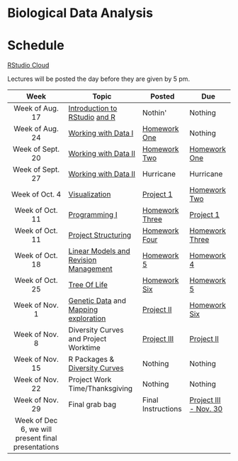 # Biological Data Analysis

# Schedule

[RStudio Cloud](https://rstudio.cloud/spaces/156175/join?access_code=s3I0mTo9w%2FCivFh5Gh48yRSSm2Q4qNhyYU0B0uBt)

Lectures will be posted the day before they are given by 5 pm.


| Week | Topic | Posted | Due |
|:----:|-------|--------|-----|
| Week of Aug. 17 | [Introduction to RStudio](https://biologicaldataanalysis2019.github.io/2021/articles/00_Syllabus_and_Expectations.html) [and R](https://biologicaldataanalysis2019.github.io/2021/articles/01_Getting_Started_with_R.html)| Nothin' | Nothing |
| Week of Aug. 24 |  [Working with Data I](https://biologicaldataanalysis2019.github.io/2021/articles/02_Starting_with_Data.html) | [Homework One](https://biologicaldataanalysis2019.github.io/2021/articles/HomeworkOne.html) | Nothing | 
| Week of Sept. 20 | [Working with Data II](https://biologicaldataanalysis2019.github.io/2021/articles/03_Manipulating_Data.html) | [Homework Two](https://biologicaldataanalysis2019.github.io/2021/articles/HomeworkTwo.html) |  [Homework One](https://biologicaldataanalysis2019.github.io/2021/articles/HomeworkOne.html) | 
| Week of Sept. 27 | [Working with Data II](https://biologicaldataanalysis2019.github.io/2021/articles/03_Manipulating_Data.html) | Hurricane  | Hurricane |
| Week of Oct. 4 | [Visualization](https://biologicaldataanalysis2019.github.io/2021/articles/04-plotting.html) | [Project 1](https://biologicaldataanalysis2019.github.io/2021/articles/ProjectOne.html) |[Homework Two](https://biologicaldataanalysis2019.github.io/2021/articles/HomeworkTwo.html)    |
| Week of Oct. 11 | [Programming I](https://biologicaldataanalysis2019.github.io/2021/articles/05_Functions.html) | [Homework Three](https://biologicaldataanalysis2019.github.io/2021/articles/HomeworkThree.html) |  [Project 1](https://biologicaldataanalysis2019.github.io/2021/articles/ProjectOne.html) |
| Week of Oct. 11 | [Project Structuring](https://biologicaldataanalysis2019.github.io/2021/articles/06_Exploration_Setup.html) | [Homework Four](https://biologicaldataanalysis2019.github.io/2021/articles/HomeworkFour.html) | [Homework Three](https://biologicaldataanalysis2019.github.io/2021/articles/HomeworkThree.html) | 
| Week of Oct. 18 |  [Linear Models and Revision Management](https://biologicaldataanalysis2019.github.io/2021/articles/08_linear_models.html) |  [Homework 5](https://biologicaldataanalysis2019.github.io/2021/articles/HomeworkFive.html) | [Homework 4](https://biologicaldataanalysis2019.github.io/2021/articles/HomeworkFour.html)  | 
| Week of Oct. 25 | [Tree Of Life](https://biologicaldataanalysis2019.github.io/2021/articles/09_Tree_of_life.html) | [Homework Six](https://biologicaldataanalysis2019.github.io/2021/articles/HomeworkSix.html) | [Homework 5](https://biologicaldataanalysis2019.github.io/2021/articles/HomeworkFive.html) | 
| Week of Nov. 1 | [Genetic Data](https://biologicaldataanalysis2019.github.io/2021/articles/09_Tree_of_life.html) and [Mapping exploration](https://biologicaldataanalysis2019.github.io/2021/articles/10_GBIF_and_Location.html)  | [Project II](https://biologicaldataanalysis2019.github.io/2021/articles/ProjectTwo.html) | [Homework Six](https://biologicaldataanalysis2019.github.io/2021/articles/HomeworkSix.html) |
| Week of Nov. 8 | Diversity Curves and Project Worktime | [Project III](https://biologicaldataanalysis2019.github.io/2021/articles/ProjectThree.html) | [Project II](https://biologicaldataanalysis2019.github.io/2021/articles/ProjectTwo.html) |
| Week of Nov. 15 |  R Packages & [Diversity Curves](https://biologicaldataanalysis2019.github.io/2021/articles/11_iNEXT.Rmd)  | Nothing | Nothing |
| Week of Nov. 22 | Project Work Time/Thanksgiving | Nothing | Nothing |  
| Week of Nov. 29  | Final grab bag | Final Instructions | [Project III - Nov. 30](https://biologicaldataanalysis2019.github.io/2021/articles/ProjectThree.html) | 
| Week of Dec 6, we will present final presentations | | | 

